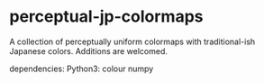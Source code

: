 # perceptual-jp-colormaps

A collection of perceptually uniform colormaps with traditional-ish Japanese colors. Additions are welcomed.

dependencies:
	Python3:
		colour
		numpy


